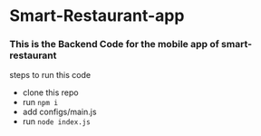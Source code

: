 # Smart-Restaurant-app

### This is the Backend Code for the mobile app of smart-restaurant

steps to run this code

- clone this repo
- run `npm i`
- add configs/main.js
- run `node index.js`
